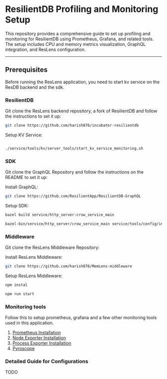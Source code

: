 # ResilientDB Profiling and Monitoring Setup

This repository provides a comprehensive guide to set up profiling and monitoring for ResilientDB using Prometheus, Grafana, and related tools. The setup includes CPU and memory metrics visualization, GraphQL integration, and ResLens configuration.

---

## Prerequisites

Before running the ResLens application, you need to start kv service on the ResDB backend and the sdk.

### ResilientDB
Git clone the ResLens backend repository, a fork of ResilientDB and follow the instructions to set it up:
```bash
git clone https://github.com/harish876/incubator-resilientdb
```
Setup KV Service:
```bash

./service/tools/kv/server_tools/start_kv_service_monitoring.sh
```

### SDK
Git clone the GraphQL Repository and follow the instructions on the README to set it up:

Install GraphQL:
```bash
git clone https://github.com/ResilientApp/ResilientDB-GraphQL

```
Setup SDK:
```bash
bazel build service/http_server:crow_service_main

bazel-bin/service/http_server/crow_service_main service/tools/config/interface/client.config service/http_server/server_config.config
```

### Middleware
Git clone the ResLens Middleware Repository:

Install ResLens Middleware:
```bash
git clone https://github.com/harish876/MemLens-middleware
```

Setup ResLens Middleware:
```bash
npm instal

npm run start
```

###  Monitoring tools
Follow this to setup prometheus, grafana and a few other monitoring tools used in this application.
1. [Prometheus Installation](https://medium.com/@abdullah.eid.2604/prometheus-installation-on-linux-ubuntu-c4497e5154f6)
2. [Node Exporter Installation](https://medium.com/@abdullah.eid.2604/node-exporter-installation-on-linux-ubuntu-8203d033f69c)
3. [Process Exporter Installation](https://developer.couchbase.com/tutorial-process-exporter-setup)
4. [Pyroscope](https://dl.pyroscope.io/release/pyroscope-0.37.0-source.tar.gz)

### Detailed Guide for Configurations
TODO

